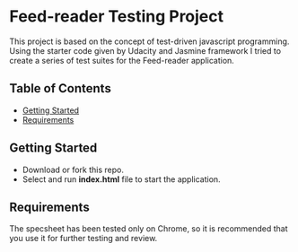 

# Feed-reader Testing Project

This project is based on the concept of test-driven javascript programming. Using the starter code given by Udacity and Jasmine framework I tried to create a series of test suites for the Feed-reader application.

## Table of Contents

* [Getting Started](#getting-started)
* [Requirements](#requirements)

## Getting Started

* Download or fork this repo.
* Select and run **index.html** file to start the application.

## Requirements

The specsheet has been tested only on Chrome, so it is recommended that you use it for further testing and review.
